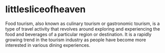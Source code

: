# littlesliceofheaven
Food tourism, also known as culinary tourism or gastronomic tourism, is a type of travel activity that revolves around exploring and experiencing the food and beverages of a particular region or destination. It is a rapidly growing trend in the tourism industry as people have become more interested in various dining experiences.
